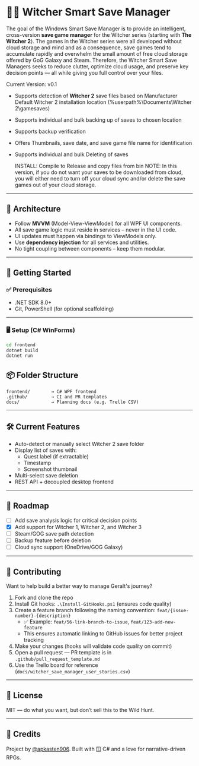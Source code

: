 # 🧙‍♂️ Witcher Smart Save Manager

The goal of the Windows Smart Save Manager is to provide an intelligent, cross-version **save game manager** for the Witcher series (starting with **The Witcher 2**). The games in the Witcher series were all developed without cloud storage and mind and as a consequence, save games tend to accumulate rapidly and overwhelm the small amount of free cloud storage offered by GoG Galaxy and Steam.  Therefore, the Witcher Smart Save Managers seeks to reduce clutter, optimize cloud usage, and preserve key decision points — all while giving you full control over your files.

Current Version: v0.1
- Supports detection of **Witcher 2** save files based on Manufacturer Default Witcher 2 installation location (%userpath%\Documents\Witcher 2\gamesaves)
- Supports individual and bulk backing up of saves to chosen location
- Supports backup verification
- Offers Thumbnails, save date, and save game file name for identification
- Supports individual and bulk Deleting of saves

  INSTALL: Compile to Release and copy files from bin
  NOTE: In this version, if you do not want your saves to be downloaded from cloud, you will either need to turn off your cloud sync and/or delete the save games out of your cloud storage.

---

## 🧱 Architecture

* Follow **MVVM** (Model-View-ViewModel) for all WPF UI components.
* All save game logic must reside in services – never in the UI code.
* UI updates must happen via bindings to ViewModels only.
* Use **dependency injection** for all services and utilities.
* No tight coupling between components – keep them modular.

---

## 🚀 Getting Started

### ✅ Prerequisites

- .NET SDK 8.0+
- Git, PowerShell (for optional scaffolding)

---

### 🖥 Setup (C# WinForms)

```bash
cd frontend
dotnet build
dotnet run
```


## 📦 Folder Structure

```
frontend/        → C# WPF frontend
.github/         → CI and PR templates
docs/            → Planning docs (e.g. Trello CSV)
```

---

## 🛠 Current Features

- Auto-detect or manually select Witcher 2 save folder
- Display list of saves with:
  - Quest label (if extractable)
  - Timestamp
  - Screenshot thumbnail
- Multi-select save deletion
- REST API + decoupled desktop frontend

---

## 🔮 Roadmap

- [ ] Add save analysis logic for critical decision points
- [x] Add support for Witcher 1, Witcher 2, and Witcher 3
- [ ] Steam/GOG save path detection
- [ ] Backup feature before deletion
- [ ] Cloud sync support (OneDrive/GOG Galaxy)

---

## 🤝 Contributing

Want to help build a better way to manage Geralt's journey?

1. Fork and clone the repo
2. Install Git hooks: `.\Install-GitHooks.ps1` (ensures code quality)
3. Create a feature branch following the naming convention: `feat/{issue-number}-{description}`
   - ✅ Example: `feat/56-link-branch-to-issue`, `feat/123-add-new-feature`
   - This ensures automatic linking to GitHub issues for better project tracking
4. Make your changes (hooks will validate code quality on commit)
5. Open a pull request — PR template is in `.github/pull_request_template.md`
6. Use the Trello board for reference (`docs/witcher_save_manager_user_stories.csv`)

---

## 📜 License

MIT — do what you want, but don’t sell this to the Wild Hunt.

---

## 👑 Credits

Project by [@apkasten906](https://github.com/apkasten906). Built with 🪟 C# and a love for narrative-driven RPGs.
